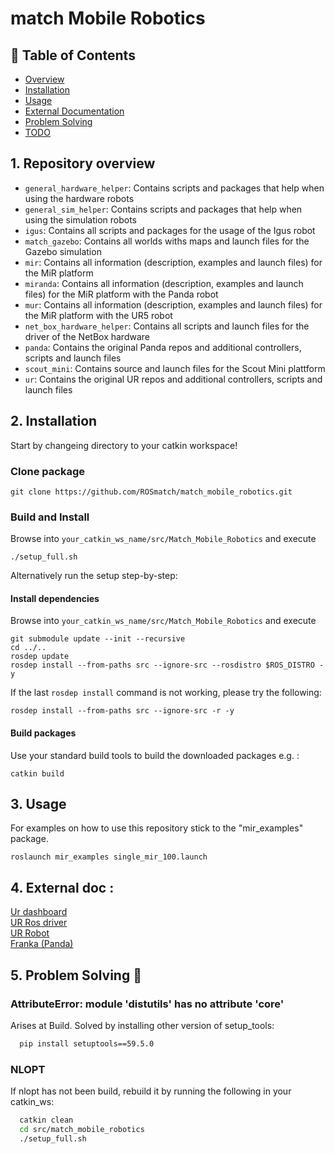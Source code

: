 # match Mobile Robotics

## 📝 Table of Contents

- [Overview](#overview)
- [Installation](#installation)
- [Usage](#usage)
- [External Documentation](#docs)
- [Problem Solving](#problems)
- [TODO](../TODO.md)

## 1. Repository overview <a name = "overview"></a>
* `general_hardware_helper`: Contains scripts and packages that help when using the hardware robots
* `general_sim_helper`: Contains scripts and packages that help when using the simulation robots
* `igus`: Contains all scripts and packages for the usage of the Igus robot
* `match_gazebo`: Contains all worlds withs maps and launch files for the Gazebo simulation
* `mir`: Contains all information (description, examples and launch files) for the MiR platform
* `miranda`: Contains all information (description, examples and launch files) for the MiR platform with the Panda robot
* `mur`: Contains all information (description, examples and launch files) for the MiR platform with the UR5 robot
* `net_box_hardware_helper`: Contains all scripts and launch files for the driver of the NetBox hardware
* `panda`: Contains the original Panda repos and additional controllers, scripts and launch files
* `scout_mini`: Contains source and launch files for the Scout Mini plattform
* `ur`: Contains the original UR repos and additional controllers, scripts and launch files

## 2. Installation <a name = "installation"></a>
Start by changeing directory to your catkin workspace!
### Clone package
```
git clone https://github.com/ROSmatch/match_mobile_robotics.git
```
### Build and Install
Browse into `your_catkin_ws_name/src/Match_Mobile_Robotics` and execute
```
./setup_full.sh
```

Alternatively run the setup step-by-step:
#### Install dependencies
Browse into `your_catkin_ws_name/src/Match_Mobile_Robotics` and execute
```
git submodule update --init --recursive
cd ../..
rosdep update
rosdep install --from-paths src --ignore-src --rosdistro $ROS_DISTRO -y
```
If the last `rosdep install` command is not working, please try the following:
```
rosdep install --from-paths src --ignore-src -r -y
```

#### Build packages
Use your standard build tools to build the downloaded packages e.g. : 
```
catkin build
```

## 3. Usage <a name="usage"></a>
For examples on how to use this repository stick to the "mir_examples" package.

```
roslaunch mir_examples single_mir_100.launch
```

## 4. External doc <a name="docs"></a>:
[Ur dashboard](https://s3-eu-west-1.amazonaws.com/ur-support-site/15690/Dashboard_Server_CB-Series.pdf)  
[UR Ros driver](https://github.com/UniversalRobots/Universal_Robots_ROS_Driver/tree/64ab483b550a1c079c70162d2d3c2eb21ecde76e)  
[UR Robot](https://github.com/fmauch/universal_robot/tree/3ebf8070ad0869c264fc3df9185fe1865773b2b4)  
[Franka (Panda)](https://frankaemika.github.io/docs/index.html)  

## 5. Problem Solving 🔧  <a name="problems"></a>

### AttributeError: module 'distutils' has no attribute 'core'
Arises at Build. Solved by installing other version of setup_tools:

```bash
  pip install setuptools==59.5.0
```

### NLOPT
If nlopt has not been build, rebuild it by running the following in your catkin_ws:
```bash
  catkin clean
  cd src/match_mobile_robotics
  ./setup_full.sh
```
